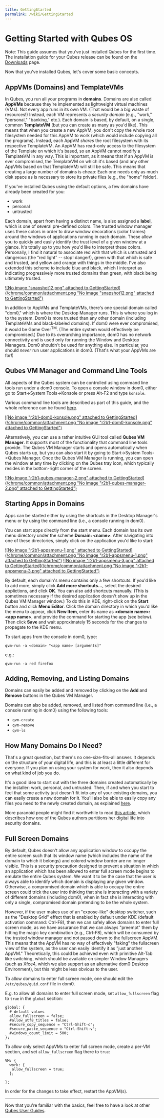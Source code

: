 ```yaml
---
title: GettingStarted
permalink: /wiki/GettingStarted
---
```


Getting Started with Qubes OS
=============================

Note: This guide assumes that you've just installed Qubes for the first time. The installation guide for your Qubes release can be found on the [Downloads](/wiki/QubesDownloads) page.

Now that you've installed Qubes, let's cover some basic concepts.

AppVMs (Domains) and TemplateVMs
--------------------------------

In Qubes, you run all your programs in **domains**. Domains are also called **AppVMs** because they're implemented as lightweight virtual machines (VMs). Not every app runs in its own VM. (That would be a big waste of resources!) Instead, each VM represents a *security domain* (e.g., "work," "personal," "banking," etc.). Each domain is based, by default, on a single, common **TemplateVM** (but you can create as many as you'd like). This means that when you create a new AppVM, you don't copy the whole root filesystem needed for this AppVM to work (which would include copying all the programs). Instead, each AppVM *shares* the root filesystem with its respective TemplateVM. An AppVM has read-only access to the filesystem of the Template on which it's based, so an AppVM cannot modify a TemplateVM in any way. This is important, as it means that if an AppVM is ever compromised, the TemplateVM on which it's based (and any other AppVMs based on that TemplateVM) will still be safe. This means that creating a large number of domains is cheap: Each one needs only as much disk space as is necessary to store its private files (e.g., the "home" folder).

If you've installed Qubes using the default options, a few domains have already been created for you:

-   work
-   personal
-   untrusted

Each domain, apart from having a distinct name, is also assigned a **label**, which is one of several pre-defined colors. The trusted window manager uses these colors in order to draw window decorations (color frames) around the windows of applications running in each domain. These allow you to quickly and easily identify the trust level of a given window at a glance. It's totally up to you how you'd like to interpret these colors. Personally, I find it natural to associate red with that which is untrusted and dangerous (the “red light” -- stop! danger!), green with that which is safe and trusted, and yellow and orange with things in the middle. I've also extended this scheme to include blue and black, which I interpret as indicating progressively more trusted domains than green, with black being ultimately trusted.

[![No image "snapshot12.png" attached to GettingStarted](/chrome/common/attachment.png "No image "snapshot12.png" attached to GettingStarted")](/attachment/wiki/GettingStarted/snapshot12.png)

In addition to AppVMs and TemplateVMs, there's one special domain called "dom0," which is where the Desktop Manager runs. This is where you log in to the system. Dom0 is more trusted than any other domain (including TemplateVMs and black-labeled domains). If dom0 were ever compromised, it would be Game Over<sup>TM</sup>. (The entire system would effectively be compromised.) Due to its overarching importance, dom0 has no network connectivity and is used only for running the Window and Desktop Managers. Dom0 shouldn't be used for anything else. In particular, you should *never* run user applications in dom0. (That's what your AppVMs are for!)

Qubes VM Manager and Command Line Tools
---------------------------------------

All aspects of the Qubes system can be controlled using command line tools run under a dom0 console. To open a console window in dom0, either go to Start-\>System Tools-\>Konsole or press Alt-F2 and type `konsole`.

Various command line tools are described as part of this guide, and the whole reference can be found [here](/wiki/DomZeroTools).

[![No image "r2b1-dom0-konsole.png" attached to GettingStarted](/chrome/common/attachment.png "No image "r2b1-dom0-konsole.png" attached to GettingStarted")](/attachment/wiki/GettingStarted/r2b1-dom0-konsole.png)

Alternatively, you can use a rather intuitive GUI tool called **Qubes VM Manager**. It supports most of the functionality that command line tools provide. The Qubes VM Manager starts and opens automatically when Qubes starts up, but you can also start it by going to Start-\>System Tools-\>Qubes Manager. Once the Qubes VM Manager is running, you can open the window at any time by clicking on the Qubes tray icon, which typically resides in the bottom-right corner of the screen.

[![No image "r2b1-qubes-manager-2.png" attached to GettingStarted](/chrome/common/attachment.png "No image "r2b1-qubes-manager-2.png" attached to GettingStarted")](/attachment/wiki/GettingStarted/r2b1-qubes-manager-2.png)

Starting Apps in Domains
------------------------

Apps can be started either by using the shortcuts in the Desktop Manager's menu or by using the command line (i.e., a console running in dom0).

You can start apps directly from the start menu. Each domain has its own menu directory under the scheme **Domain: \<name\>**. After navigating into one of these directories, simply click on the application you'd like to start:

[![No image "r2b1-appsmenu-1.png" attached to GettingStarted](/chrome/common/attachment.png "No image "r2b1-appsmenu-1.png" attached to GettingStarted")](/attachment/wiki/GettingStarted/r2b1-appsmenu-1.png) [![No image "r2b1-appsmenu-3.png" attached to GettingStarted](/chrome/common/attachment.png "No image "r2b1-appsmenu-3.png" attached to GettingStarted")](/attachment/wiki/GettingStarted/r2b1-appsmenu-3.png)

By default, each domain's menu contains only a few shortcuts. If you'd like to add more, simply click **Add more shortcuts...**, select the desired applictions, and click **OK**. You can also add shortcuts manually. (This is sometimes necessary if the desired application doesn't show up in the Qubes VM Manager window.) To do this in KDE, right-click on the **Start** button and click **Menu Editor**. Click the domain directory in which you'd like the menu to appear, click **New Item**, enter its name as **\<domain name\>: \<app name\>**, and provide the command for starting the app (see below). Then click **Save** and wait approximately 15 seconds for the changes to propagate to the KDE menu.

To start apps from the console in dom0, type:

``` {.wiki}
qvm-run -a <domain> "<app name> [arguments]"
```

e.g.:

``` {.wiki}
qvm-run -a red firefox
```

Adding, Removing, and Listing Domains
-------------------------------------

Domains can easily be added and removed by clicking on the **Add** and **Remove** buttons in the Qubes VM Manager.

Domains can also be added, removed, and listed from command line (i.e., a console running in dom0) using the following tools:

-   `qvm-create`
-   `qvm-remove`
-   `qvm-ls`

How Many Domains Do I Need?
---------------------------

That's a great question, but there's no one-size-fits-all answer. It depends on the structure of your digital life, and this is at least a little different for everyone. If you plan on using your system for work, then it also depends on what kind of job you do.

It's a good idea to start out with the three domains created automatically by the installer: work, personal, and untrusted. Then, if and when you start to feel that some activity just doesn't fit into any of your existing domains, you can easily create a new domain for it. You'll also be able to easily copy any files you need to the newly created domain, as explained [here](/wiki/CopyingFiles).

More paranoid people might find it worthwhile to read [​this article](http://theinvisiblethings.blogspot.com/2011/03/partitioning-my-digital-life-into.html), which describes how one of the Qubes authors partitions her digital life into security domains.

Full Screen Domains
-------------------

By default, Qubes doesn't allow any application window to occupy the entire screen such that its window name (which includes the name of the domain to which it belongs) and colored window border are no longer visible. This is a security precaution designed to prevent a situation in which an application which has been allowed to enter full screen mode begins to emulate the entire Qubes system. We want it to be the case that the user is always able to identify which domain is displaying any given window. Otherwise, a compromised domain which is able to occupy the entire screen could trick the user into thinking that she is interacting with a variety of different domains (including dom0), when in fact she is interacting with only a single, compromised domain pretending to be the whole system.

However, if the user makes use of an "expose-like" desktop switcher, such as the "Desktop Grid" effect that is enabled by default under KDE (default activation command: Ctrl-F8), then we can safely allow domains to enter full screen mode, as we have assurance that we can always "preempt" them by hitting the magic key combination (e.g., Ctrl-F8), which will be consumed by the trusted window manager and not passed down to the fullscreen AppVM. This means that the AppVM has no way of effectively "faking" the fullscreen view of the system, as the user can easily identify it as "just another AppVM." Theoretically, this could be achieved even with primitive Alt-Tab like switching, which should be available on simpler Window Managers (such as Xfce4, which we also support as an alternative dom0 Desktop Environment), but this might be less obvious to the user.

To allow domains to enter full screen mode, one should edit the `/etc/qubes/guid.conf` file in dom0.

E.g. to allow all domains to enter full screen mode, set `allow_fullscreen` flag to `true` in the `global` section:

``` {.wiki}
global: {
  # default values
  allow_fullscreen = false;
  #allow_utf8_titles = false;
  #secure_copy_sequence = "Ctrl-Shift-c";
  #secure_paste_sequence = "Ctrl-Shift-v";
  #windows_count_limit = 500;
};
```

To allow only select AppVMs to enter full screen mode, create a per-VM section, and set `allow_fullscreen` flag there to `true`:

``` {.wiki}
VM: {
  work: {
   allow_fullscreen = true;
  };

};
```

In order for the changes to take effect, restart the AppVM(s).

* * * * *

Now that you're familiar with the basics, feel free to have a look at other [Qubes User Guides](/wiki/UserDoc).

